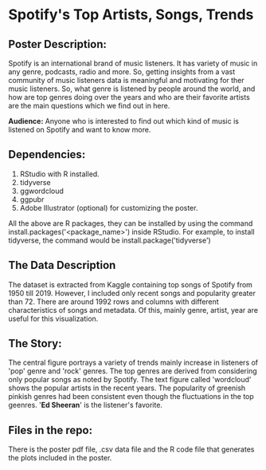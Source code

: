 # Spotify's Top Artists, Songs, Trends

## Poster Description:

Spotify is an international brand of music listeners. It has variety of music in any genre, podcasts, radio and more. So, getting insights
from a vast community of music listeners data is meaningful and motivating for ther music listeners. So, what genre is listened by people
around the world, and how are top genres doing over the years and who are their favorite artists are the main questions which we find out in here.

**Audience:** Anyone who is interested to find out which kind of music is listened on Spotify and want to know more.

## Dependencies:
1. RStudio with R installed.
2. tidyverse
3. ggwordcloud 
4. ggpubr
5. Adobe Illustrator (optional) for customizing the poster.

All the above are R packages, they can be installed by using the command install.packages('<package_name>') inside RStudio. For example, to install tidyverse, the command would be install.package('tidyverse')

## The Data Description
The dataset is extracted from
Kaggle containing top songs
of Spotify from 1950 till 2019.
However, I included only recent
songs and popularity greater
than 72. There are around 1992
rows and columns with
different characteristics of
songs and metadata. Of this,
mainly genre, artist, year are
useful for this visualization.

## The Story:
The central figure portrays a variety of trends mainly increase in listeners of 'pop' genre and 'rock' genres. The top genres are derived from considering only popular songs as noted by Spotify. The text figure called 'wordcloud' shows the popular artists in the recent years. The popularity of greenish pinkish genres had been consistent even though the fluctuations in the top geenres. '**Ed Sheeran**' is the listener's favorite.

## Files in the repo:

There is the poster pdf file, .csv data file and the R code file that generates the plots included in the poster.
